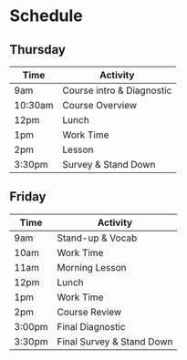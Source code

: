 # Schedule

## Thursday

| Time | Activity |
| --- | --- |
| 9am | Course intro & Diagnostic |
| 10:30am | Course Overview |
| 12pm | Lunch |
| 1pm | Work Time |
| 2pm | Lesson |
| 3:30pm | Survey & Stand Down |

## Friday

| Time | Activity |
| --- | --- |
| 9am | Stand-up & Vocab |
| 10am | Work Time |
| 11am | Morning Lesson |
| 12pm | Lunch |
| 1pm | Work Time |
| 2pm | Course Review |
| 3:00pm | Final Diagnostic |
| 3:30pm | Final Survey & Stand Down |
